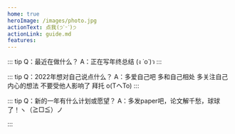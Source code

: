 ```yaml
---
home: true
heroImage: /images/photo.jpg
actionText: 点我(੭ˊᵕˋ)੭
actionLink: guide.md
features:
---
```


::: tip Q：最近在做什么？
A：正在写年终总结 (ง ˙o˙)ว 
:::

::: tip Q：2022年想对自己说点什么？
A：多爱自己吧 多和自己相处 多关注自己内心的想法 不要受他人影响了 拜托 o(TヘTo)
:::

::: tip Q：新的一年有什么计划或愿望？
A：多发paper吧，论文解千愁，球球了！ヽ（≧□≦）ノ

:::

